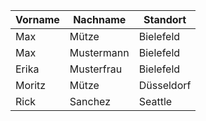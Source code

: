 Vorname		|Nachname		|Standort
---		    | ---			| ---
Max 		| Mütze			| Bielefeld
Max 		| Mustermann	| Bielefeld
Erika 		| Musterfrau	| Bielefeld
Moritz		| Mütze			| Düsseldorf
Rick		| Sanchez		| Seattle
